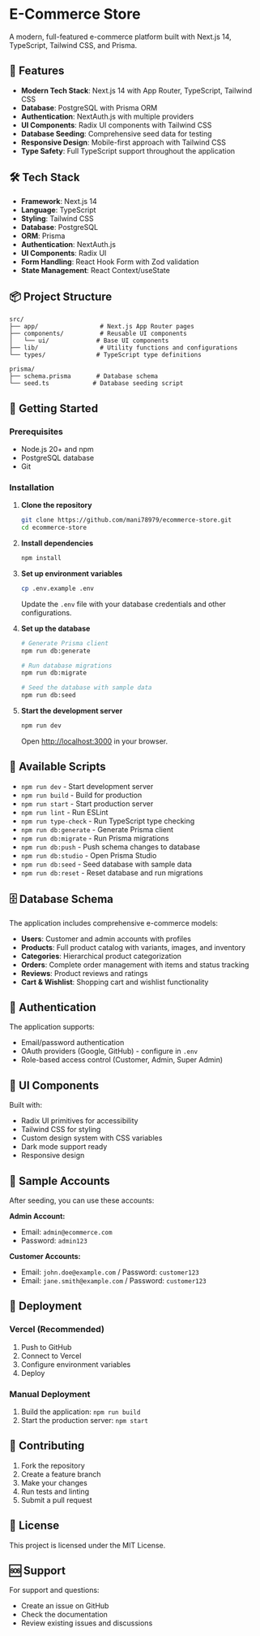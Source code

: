 # E-Commerce Store

A modern, full-featured e-commerce platform built with Next.js 14, TypeScript, Tailwind CSS, and Prisma.

## 🚀 Features

- **Modern Tech Stack**: Next.js 14 with App Router, TypeScript, Tailwind CSS
- **Database**: PostgreSQL with Prisma ORM
- **Authentication**: NextAuth.js with multiple providers
- **UI Components**: Radix UI components with Tailwind CSS
- **Database Seeding**: Comprehensive seed data for testing
- **Responsive Design**: Mobile-first approach with Tailwind CSS
- **Type Safety**: Full TypeScript support throughout the application

## 🛠️ Tech Stack

- **Framework**: Next.js 14
- **Language**: TypeScript
- **Styling**: Tailwind CSS
- **Database**: PostgreSQL
- **ORM**: Prisma
- **Authentication**: NextAuth.js
- **UI Components**: Radix UI
- **Form Handling**: React Hook Form with Zod validation
- **State Management**: React Context/useState

## 📦 Project Structure

```
src/
├── app/                 # Next.js App Router pages
├── components/          # Reusable UI components
│   └── ui/             # Base UI components
├── lib/                 # Utility functions and configurations
└── types/              # TypeScript type definitions

prisma/
├── schema.prisma       # Database schema
└── seed.ts            # Database seeding script
```

## 🚀 Getting Started

### Prerequisites

- Node.js 20+ and npm
- PostgreSQL database
- Git

### Installation

1. **Clone the repository**
   ```bash
   git clone https://github.com/mani78979/ecommerce-store.git
   cd ecommerce-store
   ```

2. **Install dependencies**
   ```bash
   npm install
   ```

3. **Set up environment variables**
   ```bash
   cp .env.example .env
   ```
   Update the `.env` file with your database credentials and other configurations.

4. **Set up the database**
   ```bash
   # Generate Prisma client
   npm run db:generate
   
   # Run database migrations
   npm run db:migrate
   
   # Seed the database with sample data
   npm run db:seed
   ```

5. **Start the development server**
   ```bash
   npm run dev
   ```

   Open [http://localhost:3000](http://localhost:3000) in your browser.

## 📝 Available Scripts

- `npm run dev` - Start development server
- `npm run build` - Build for production
- `npm run start` - Start production server
- `npm run lint` - Run ESLint
- `npm run type-check` - Run TypeScript type checking
- `npm run db:generate` - Generate Prisma client
- `npm run db:migrate` - Run Prisma migrations
- `npm run db:push` - Push schema changes to database
- `npm run db:studio` - Open Prisma Studio
- `npm run db:seed` - Seed database with sample data
- `npm run db:reset` - Reset database and run migrations

## 🗄️ Database Schema

The application includes comprehensive e-commerce models:

- **Users**: Customer and admin accounts with profiles
- **Products**: Full product catalog with variants, images, and inventory
- **Categories**: Hierarchical product categorization
- **Orders**: Complete order management with items and status tracking
- **Reviews**: Product reviews and ratings
- **Cart & Wishlist**: Shopping cart and wishlist functionality

## 🔐 Authentication

The application supports:
- Email/password authentication
- OAuth providers (Google, GitHub) - configure in `.env`
- Role-based access control (Customer, Admin, Super Admin)

## 🎨 UI Components

Built with:
- Radix UI primitives for accessibility
- Tailwind CSS for styling
- Custom design system with CSS variables
- Dark mode support ready
- Responsive design

## 📧 Sample Accounts

After seeding, you can use these accounts:

**Admin Account:**
- Email: `admin@ecommerce.com`
- Password: `admin123`

**Customer Accounts:**
- Email: `john.doe@example.com` / Password: `customer123`
- Email: `jane.smith@example.com` / Password: `customer123`

## 🚀 Deployment

### Vercel (Recommended)

1. Push to GitHub
2. Connect to Vercel
3. Configure environment variables
4. Deploy

### Manual Deployment

1. Build the application: `npm run build`
2. Start the production server: `npm start`

## 🤝 Contributing

1. Fork the repository
2. Create a feature branch
3. Make your changes
4. Run tests and linting
5. Submit a pull request

## 📄 License

This project is licensed under the MIT License.

## 🆘 Support

For support and questions:
- Create an issue on GitHub
- Check the documentation
- Review existing issues and discussions